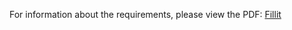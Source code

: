 For information about the requirements, please view the PDF: [Fillit](https://github.com/erikagreen7777/42_projects/blob/master/fillit/fillit.en.pdf)
